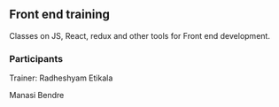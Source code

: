 ## Front end training

Classes on JS, React, redux and other tools for Front end development.

### Participants

Trainer: Radheshyam Etikala

Manasi Bendre